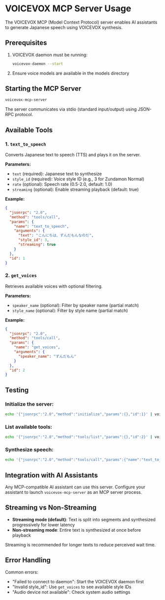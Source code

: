 # VOICEVOX MCP Server Usage

The VOICEVOX MCP (Model Context Protocol) server enables AI assistants to generate Japanese speech using VOICEVOX synthesis.

## Prerequisites

1. VOICEVOX daemon must be running:
   ```bash
   voicevox-daemon --start
   ```

2. Ensure voice models are available in the models directory

## Starting the MCP Server

```bash
voicevox-mcp-server
```

The server communicates via stdio (standard input/output) using JSON-RPC protocol.

## Available Tools

### 1. `text_to_speech`

Converts Japanese text to speech (TTS) and plays it on the server.

**Parameters:**
- `text` (required): Japanese text to synthesize
- `style_id` (required): Voice style ID (e.g., 3 for Zundamon Normal)
- `rate` (optional): Speech rate (0.5-2.0, default: 1.0)
- `streaming` (optional): Enable streaming playback (default: true)

**Example:**
```json
{
  "jsonrpc": "2.0",
  "method": "tools/call",
  "params": {
    "name": "text_to_speech",
    "arguments": {
      "text": "こんにちは、ずんだもんなのだ",
      "style_id": 3,
      "streaming": true
    }
  },
  "id": 1
}
```

### 2. `get_voices`

Retrieves available voices with optional filtering.

**Parameters:**
- `speaker_name` (optional): Filter by speaker name (partial match)
- `style_name` (optional): Filter by style name (partial match)

**Example:**
```json
{
  "jsonrpc": "2.0",
  "method": "tools/call",
  "params": {
    "name": "get_voices",
    "arguments": {
      "speaker_name": "ずんだもん"
    }
  },
  "id": 2
}
```

## Testing

### Initialize the server:
```bash
echo '{"jsonrpc":"2.0","method":"initialize","params":{},"id":1}' | voicevox-mcp-server
```

### List available tools:
```bash
echo '{"jsonrpc":"2.0","method":"tools/list","params":{},"id":2}' | voicevox-mcp-server
```

### Synthesize speech:
```bash
echo '{"jsonrpc":"2.0","method":"tools/call","params":{"name":"text_to_speech","arguments":{"text":"テストなのだ","style_id":3}},"id":3}' | voicevox-mcp-server
```

## Integration with AI Assistants

Any MCP-compatible AI assistant can use this server. Configure your assistant to launch `voicevox-mcp-server` as an MCP server process.

## Streaming vs Non-Streaming

- **Streaming mode (default)**: Text is split into segments and synthesized progressively for lower latency
- **Non-streaming mode**: Entire text is synthesized at once before playback

Streaming is recommended for longer texts to reduce perceived wait time.

## Error Handling

Common errors:
- "Failed to connect to daemon": Start the VOICEVOX daemon first
- "Invalid style_id": Use `get_voices` to see available style IDs
- "Audio device not available": Check system audio settings